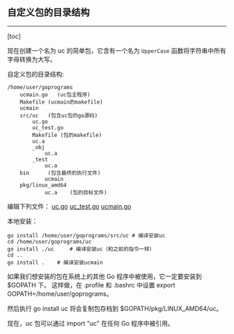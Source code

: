 ## 自定义包的目录结构

---

[toc]


现在创建一个名为 uc 的简单包，它含有一个名为 `UpperCase` 函数将字符串中所有字母转换为大写。

自定义包的目录结构:

```
/home/user/goprograms
    ucmain.go   (uc包主程序)
    Makefile (ucmain的makefile)
    ucmain
    src/uc   (包含uc包的go源码)
        uc.go
        uc_test.go
        Makefile (包的makefile)
        uc.a
        _obj
            uc.a
        _test
            uc.a
    bin      (包含最终的执行文件)
            ucmain
    pkg/linux_amd64
            uc.a    (包的目标文件)
```

编辑下列文件：
[uc.go](./08_src/uc_demo/src/uc/uc.go)
[uc_test.go](./08_src/uc_demo/src/uc/uc_test.go)
[ucmain.go](./08_src/uc_demo/ucmain.go)

本地安装：
```
go install /home/user/goprograms/src/uc # 编译安装uc
cd /home/user/goprograms/uc
go install ./uc     # 编译安装uc（和之前的指令一样）
cd ..
go install .    # 编译安装ucmain
```

如果我们想安装的包在系统上的其他 Go 程序中被使用，它一定要安装到 $GOPATH 下。
这样做，在 .profile 和 .bashrc 中设置 export GOPATH=/home/user/goprograms。

然后执行 go install uc 将会复制包存档到 $GOPATH/pkg/LINUX_AMD64/uc。

现在，uc 包可以通过 import "uc" 在任何 Go 程序中被引用。